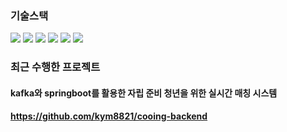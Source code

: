 ### 기술스택
<img src="https://img.shields.io/badge/springboot-E34F26?style=for-the-badge&logo=springboot&logoColor=green"> <img src="https://img.shields.io/badge/java-E34F26?style=for-the-badge&logo=java&logoColor=white"> <img src="https://img.shields.io/badge/kotlin-E34F26?style=for-the-badge&logo=kotlin&logoColor=purple"> <img src="https://img.shields.io/badge/django-E34F26?style=for-the-badge&logo=django&logoColor=white"> <img src="https://img.shields.io/badge/express-E34F26?style=for-the-badge&logo=express&logoColor=blue"> <img src="https://img.shields.io/badge/docker-E34F26?style=for-the-badge&logo=docker&logoColor=white">

### 최근 수행한 프로젝트
#### kafka와 springboot를 활용한 자립 준비 청년을 위한 실시간 매칭 시스템
#### https://github.com/kym8821/cooing-backend
<!--
**kym8821/kym8821** is a ✨ _special_ ✨ repository because its `README.md` (this file) appears on your GitHub profile.

Here are some ideas to get you started:

- 🔭 I’m currently working on ...
- 🌱 I’m currently learning ...
- 👯 I’m looking to collaborate on ...
- 🤔 I’m looking for help with ...
- 💬 Ask me about ...
- 📫 How to reach me: ...
- 😄 Pronouns: ...
- ⚡ Fun fact: ...
-->
